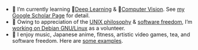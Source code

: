 <!-- ### About Me -->

<!--
<a href="https://github.com/cdluminate">
  <img align="center" alt="GitHub Stats" src="https://github-readme-stats.vercel.app/api?username=cdluminate&show_icons=true&include_all_commits=true" />
</a>
<a href="https://github.com/cdluminate">
  <img align="center" alt="Top Langs" src="https://github-readme-stats.vercel.app/api/top-langs/?username=cdluminate&layout=compact" />
</a>

<p></p>
-->

- 🌱 I’m currently learning 🧠[Deep Learning](https://en.wikipedia.org/wiki/Deep_learning) & 👀[Computer Vision](https://en.wikipedia.org/wiki/Computer_vision). See [my Google Scholar Page](https://scholar.google.com/citations?user=BVIO95UAAAAJ) for detail.
- 🍥 Owing to appreciation of the [UNIX philosophy](http://catb.org/%7Eesr/writings/taoup/) & [software freedom](https://www.gnu.org/philosophy/free-sw.en.html), I’m [working on Debian GNU/Linux](https://qa.debian.org/developer.php?login=lumin) as a volunteer.
- 🔭 I enjoy music, Japanese anime, fitness, artistic video games, tea, and software freedom. Here are [some examples](./likes.md).

<!--

[![Github Activity Graph](https://activity-graph.herokuapp.com/graph?username=cdluminate&bg_color=ffffff0a&color=3080ed&line=5094f0&point=4d72f2&hide_border=true)](https://github.com/ashutosh00710/github-readme-activity-graph)
-->

<!--
**cdluminate/cdluminate** is a ✨ _special_ ✨ repository because its `README.md` (this file) appears on your GitHub profile.

Here are some ideas to get you started:

- 🔭 I’m currently working on ...
- 🌱 I’m currently learning ...
- 👯 I’m looking to collaborate on ...
- 🤔 I’m looking for help with ...
- 💬 Ask me about ...
- 📫 How to reach me: ...
- 😄 Pronouns: ...
- ⚡ Fun fact: ...
-->
